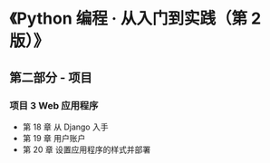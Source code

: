# 《Python 编程 · 从入门到实践（第 2 版）》


## 第二部分 - 项目

### 项目 3 Web 应用程序

* 第 18 章 从 Django 入手
* 第 19 章 用户账户
* 第 20 章 设置应用程序的样式并部署